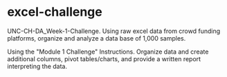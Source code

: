 # excel-challenge
UNC-CH-DA_Week-1-Challenge. Using raw excel data from crowd funding platforms, organize and analyze a data base of 1,000 samples.

Using the "Module 1 Challenge" Instructions. Organize data and create additional columns, pivot tables/charts, and provide a written report interpreting the data.
